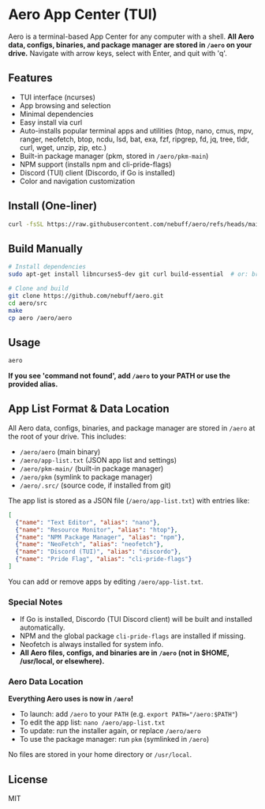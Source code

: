 # Aero App Center (TUI)

Aero is a terminal-based App Center for any computer with a shell. **All Aero data, configs, binaries, and package manager are stored in `/aero` on your drive.** Navigate with arrow keys, select with Enter, and quit with 'q'.


## Features
- TUI interface (ncurses)
- App browsing and selection
- Minimal dependencies
- Easy install via curl
- Auto-installs popular terminal apps and utilities (htop, nano, cmus, mpv, ranger, neofetch, btop, ncdu, lsd, bat, exa, fzf, ripgrep, fd, jq, tree, tldr, curl, wget, unzip, zip, etc.)
- Built-in package manager (pkm, stored in `/aero/pkm-main`)
- NPM support (installs npm and cli-pride-flags)
- Discord (TUI) client (Discordo, if Go is installed)
- Color and navigation customization


## Install (One-liner)
```sh
curl -fsSL https://raw.githubusercontent.com/nebuff/aero/refs/heads/main/install.sh | sh
```

## Build Manually
```sh
# Install dependencies
sudo apt-get install libncurses5-dev git curl build-essential  # or: brew install ncurses git curl on macOS

# Clone and build
git clone https://github.com/nebuff/aero.git
cd aero/src
make
cp aero /aero/aero
```

## Usage
```sh
aero
```

**If you see 'command not found', add `/aero` to your PATH or use the provided alias.**



## App List Format & Data Location

All Aero data, configs, binaries, and package manager are stored in `/aero` at the root of your drive. This includes:

- `/aero/aero` (main binary)
- `/aero/app-list.txt` (JSON app list and settings)
- `/aero/pkm-main/` (built-in package manager)
- `/aero/pkm` (symlink to package manager)
- `/aero/.src/` (source code, if installed from git)

The app list is stored as a JSON file (`/aero/app-list.txt`) with entries like:
```json
[
  {"name": "Text Editor", "alias": "nano"},
  {"name": "Resource Monitor", "alias": "htop"},
  {"name": "NPM Package Manager", "alias": "npm"},
  {"name": "NeoFetch", "alias": "neofetch"},
  {"name": "Discord (TUI)", "alias": "discordo"},
  {"name": "Pride Flag", "alias": "cli-pride-flags"}
]
```

You can add or remove apps by editing `/aero/app-list.txt`.


### Special Notes
- If Go is installed, Discordo (TUI Discord client) will be built and installed automatically.
- NPM and the global package `cli-pride-flags` are installed if missing.
- Neofetch is always installed for system info.
- **All Aero files, configs, and binaries are in `/aero` (not in $HOME, /usr/local, or elsewhere).**

### Aero Data Location

**Everything Aero uses is now in `/aero`!**

- To launch: add `/aero` to your `PATH` (e.g. `export PATH="/aero:$PATH"`)
- To edit the app list: `nano /aero/app-list.txt`
- To update: run the installer again, or replace `/aero/aero`
- To use the package manager: run `pkm` (symlinked in `/aero`)

No files are stored in your home directory or `/usr/local`.

## License
MIT
